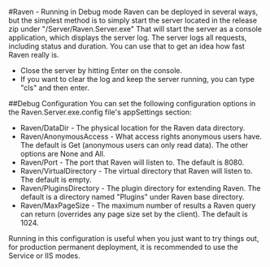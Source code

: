 #Raven - Running in Debug mode
Raven can be deployed in several ways, but the simplest method is to simply start the server located in the release zip under "/Server/Raven.Server.exe"
That will start the server as a console application, which displays the server log.
The server logs all requests, including status and duration. You can use that to get an idea how fast Raven really is.

* Close the server by hitting Enter on the console.
* If you want to clear the log and keep the server running, you can type "cls" and then enter.

##Debug Configuration
You can set the following configuration options in the Raven.Server.exe.config file's appSettings section:

* Raven/DataDir - The physical location for the Raven data directory.
* Raven/AnonymousAccess - What access rights anonymous users have. The default is Get (anonymous users can only read data). The other options are None and All.
* Raven/Port - The port that Raven will listen to. The default is 8080.
* Raven/VirtualDirectory - The virtual directory that Raven will listen to. The default is empty.
* Raven/PluginsDirectory - The plugin directory for extending Raven. The default is a directory named "Plugins" under Raven base directory.
* Raven/MaxPageSize - The maximum number of results a Raven query can return (overrides any page size set by the client). The default is 1024.

Running in this configuration is useful when you just want to try things out, for production permanent deployment, it is recommended to use the Service or IIS modes.